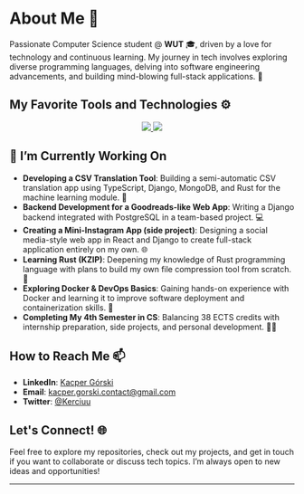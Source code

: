 # About Me 🌟

Passionate Computer Science student @ **WUT** 🎓, driven by a love for technology and continuous learning. My journey in tech involves exploring diverse programming languages, delving into software engineering advancements, and building mind-blowing full-stack applications. 🤯

## My Favorite Tools and Technologies ⚙️

<p align="center">
  <a href="https://skillicons.dev">
    <img src="https://skillicons.dev/icons?i=c,cpp,java,py,js,ts,rust,html,css" />
    <img src="https://skillicons.dev/icons?i=react,django,nodejs,spring,mysql,postgres,docker,git" />
  </a>
</p>

## 🔭 I’m Currently Working On

- **Developing a CSV Translation Tool**: Building a semi-automatic CSV translation app using TypeScript, Django, MongoDB, and Rust for the machine learning module. 🤖
- **Backend Development for a Goodreads-like Web App**: Writing a Django backend integrated with PostgreSQL in a team-based project. 💻
- **Creating a Mini-Instagram App (side project)**: Designing a social media-style web app in React and Django to create full-stack application entirely on my own. 🌐
- **Learning Rust (KZIP)**: Deepening my knowledge of Rust programming language with plans to build my own file compression tool from scratch. 🧠
- **Exploring Docker & DevOps Basics**: Gaining hands-on experience with Docker and learning it to improve software deployment and containerization skills. 🚢
- **Completing My 4th Semester in CS**: Balancing 38 ECTS credits with internship preparation, side projects, and personal development. 💪🏻

## How to Reach Me 📫

- **LinkedIn**: [Kacper Górski](https://www.linkedin.com/in/kacper-gorski-se/)
- **Email**: [kacper.gorski.contact@gmail.com](mailto:kacper.gorski.contact@gmail.com)
- **Twitter**: [@Kerciuu](https://twitter.com/Kerciuu)

## Let's Connect! 🌐

Feel free to explore my repositories, check out my projects, and get in touch if you want to collaborate or discuss tech topics. I’m always open to new ideas and opportunities!

---

